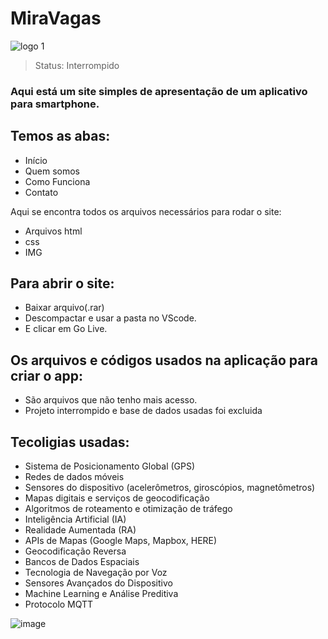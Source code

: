 # MiraVagas 
![logo 1](https://github.com/xenobil/MiraVagas/assets/29098783/25041480-4c8d-442b-8165-c1c99c1895b5)

> Status: Interrompido

### Aqui está um site simples de apresentação de um aplicativo para smartphone. 

## Temos as abas:

+ Início
+ Quem somos
+ Como Funciona
+ Contato

  
Aqui se encontra todos os arquivos necessários para rodar o site:

+ Arquivos html
+ css
+ IMG


## Para abrir o site:

* Baixar arquivo(.rar)
* Descompactar e usar a pasta no VScode.
* E clicar em Go Live.


## Os arquivos e códigos usados na aplicação para criar o app:

- São arquivos que não tenho mais acesso.
- Projeto interrompido e base de dados usadas foi excluida

## Tecoligias usadas:

<ul>
        <li>Sistema de Posicionamento Global (GPS)</li>
        <li>Redes de dados móveis</li>
        <li>Sensores do dispositivo (acelerômetros, giroscópios, magnetômetros)</li>
        <li>Mapas digitais e serviços de geocodificação</li>
        <li>Algoritmos de roteamento e otimização de tráfego</li>
        <li>Inteligência Artificial (IA)</li>
        <li>Realidade Aumentada (RA)</li>
        <li>APIs de Mapas (Google Maps, Mapbox, HERE)</li>
        <li>Geocodificação Reversa</li>
        <li>Bancos de Dados Espaciais</li>
        <li>Tecnologia de Navegação por Voz</li>
        <li>Sensores Avançados do Dispositivo</li>
        <li>Machine Learning e Análise Preditiva</li>
        <li>Protocolo MQTT</li>
    </ul>



![image](https://github.com/xenobil/MiraVagas/assets/29098783/d45ba7c7-f302-4425-8861-983f01510ad5)
